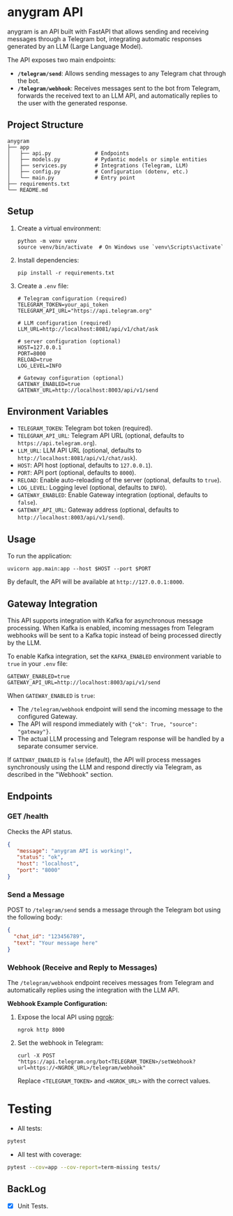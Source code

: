 # anygram API

anygram is an API built with FastAPI that allows sending and receiving messages through a Telegram bot, integrating automatic responses generated by an LLM (Large Language Model).

The API exposes two main endpoints:

- **`/telegram/send`**: Allows sending messages to any Telegram chat through the bot.
- **`/telegram/webhook`**: Receives messages sent to the bot from Telegram, forwards the received text to an LLM API, and automatically replies to the user with the generated response.

## Project Structure

```
anygram
├── app
│   ├── api.py              # Endpoints 
│   ├── models.py           # Pydantic models or simple entities
│   ├── services.py         # Integrations (Telegram, LLM)
│   ├── config.py           # Configuration (dotenv, etc.)
│   └── main.py             # Entry point
├── requirements.txt
└── README.md
```

## Setup

1. Create a virtual environment:
   ```
   python -m venv venv
   source venv/bin/activate  # On Windows use `venv\Scripts\activate`
   ```

2. Install dependencies:
   ```
   pip install -r requirements.txt
   ```

3. Create a `.env` file:
   ```
   # Telegram configuration (required)
   TELEGRAM_TOKEN=your_api_token
   TELEGRAM_API_URL="https://api.telegram.org"

   # LLM configuration (required)   
   LLM_URL=http://localhost:8081/api/v1/chat/ask

   # server configuration (optional)
   HOST=127.0.0.1
   PORT=8000
   RELOAD=true
   LOG_LEVEL=INFO

   # Gateway configuration (optional)
   GATEWAY_ENABLED=true
   GATEWAY_URL=http://localhost:8003/api/v1/send
   ```

## Environment Variables

- `TELEGRAM_TOKEN`: Telegram bot token (required).
- `TELEGRAM_API_URL`: Telegram API URL (optional, defaults to `https://api.telegram.org`).
- `LLM_URL`: LLM API URL (optional, defaults to `http://localhost:8081/api/v1/chat/ask`).
- `HOST`: API host (optional, defaults to `127.0.0.1`).
- `PORT`: API port (optional, defaults to `8000`).
- `RELOAD`: Enable auto-reloading of the server (optional, defaults to `true`).
- `LOG_LEVEL`: Logging level (optional, defaults to `INFO`).
- `GATEWAY_ENABLED`: Enable Gateway integration (optional, defaults to `false`).
- `GATEWAY_API_URL`: Gateway address (optional, defaults to `http://localhost:8003/api/v1/send`).

## Usage

To run the application:
```
uvicorn app.main:app --host $HOST --port $PORT
```

By default, the API will be available at `http://127.0.0.1:8000`.

## Gateway Integration

This API supports integration with Kafka for asynchronous message processing. When Kafka is enabled, incoming messages from Telegram webhooks will be sent to a Kafka topic instead of being processed directly by the LLM.

To enable Kafka integration, set the `KAFKA_ENABLED` environment variable to `true` in your `.env` file:

```
GATEWAY_ENABLED=true
GATEWAY_API_URL=http://localhost:8003/api/v1/send
```

When `GATEWAY_ENABLED` is `true`:
- The `/telegram/webhook` endpoint will send the incoming message to the configured Gateway.
- The API will respond immediately with `{"ok": True, "source": "gateway"}`.
- The actual LLM processing and Telegram response will be handled by a separate consumer service.

If `GATEWAY_ENABLED` is `false` (default), the API will process messages synchronously using the LLM and respond directly via Telegram, as described in the "Webhook" section.

## Endpoints

### GET /health

Checks the API status.

```json
{
   "message": "anygram API is working!",
   "status": "ok",
   "host": "localhost",
   "port": "8000"
}
```

### Send a Message

POST to `/telegram/send` sends a message through the Telegram bot using the following body:

```json
{
  "chat_id": "123456789",
  "text": "Your message here"
}
```

### Webhook (Receive and Reply to Messages)

The `/telegram/webhook` endpoint receives messages from Telegram and automatically replies using the integration with the LLM API.

**Webhook Example Configuration:**

1. Expose the local API using [ngrok](https://ngrok.com/):
   ```
   ngrok http 8000
   ```

2. Set the webhook in Telegram:
   ```
   curl -X POST "https://api.telegram.org/bot<TELEGRAM_TOKEN>/setWebhook?url=https://<NGROK_URL>/telegram/webhook"
   ```
   Replace `<TELEGRAM_TOKEN>` and `<NGROK_URL>` with the correct values.

# Testing

- All tests:

```bash
pytest
```

- All test with coverage:

```bash
pytest --cov=app --cov-report=term-missing tests/
```

## BackLog

- [x] Unit Tests.
